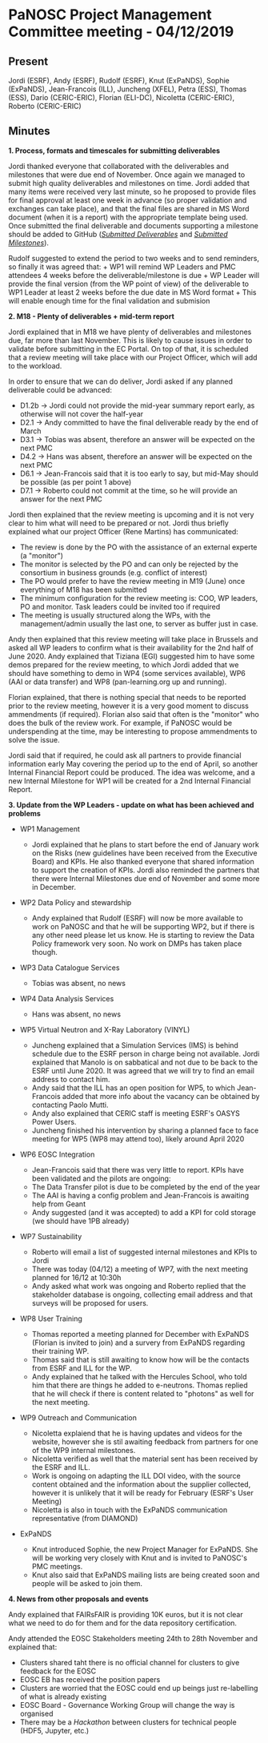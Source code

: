 ﻿PaNOSC Project Management Committee meeting - 04/12/2019
========================================================


Present
-------
Jordi (ESRF), Andy (ESRF), Rudolf (ESRF), Knut (ExPaNDS), Sophie (ExPaNDS), Jean-Francois (ILL), Juncheng (XFEL), Petra (ESS),
Thomas (ESS), Dario (CERIC-ERIC), Florian (ELI-DC), Nicoletta (CERIC-ERIC), Roberto (CERIC-ERIC)

Minutes
-------	


**1. Process, formats and timescales for submitting deliverables** 

Jordi thanked everyone that collaborated with the deliverables and milestones that were due end of November. Once again we managed
to submit high quality deliverables and milestones on time.  Jordi added that many items were received very last minute, so he 
proposed to provide files for final approval at least one week in advance (so proper validation and exchanges can take place), and 
that the final files are shared in MS Word document (when it is a report) with the appropriate template being used. Once submitted
the final deliverable and documents supporting a milestone should be added to GitHub (*[Submitted Deliverables](https://github.com/panosc-eu/panosc/tree/master/Submitted%20Deliverables)* and *[Submitted Milestones](https://github.com/panosc-eu/panosc/tree/master/Submitted%20Milestones)*). 

Rudolf suggested to extend the period to two weeks and to send reminders, so finally it was agreed that:
    + WP1 will remind WP Leaders and PMC attendees 4 weeks before the deliverable/milestone is due
    + WP Leader will provide the final version (from the WP point of view) of the deliverable to WP1 Leader at least 2 weeks before the due date in MS Word format
    + This will enable enough time for the final validation and submision
    
**2. M18 - Plenty of deliverables + mid-term report**

Jordi explained that in M18 we have plenty of deliverables and milestones due, far more than last November. This is likely to cause issues in order to validate before submitting in the EC Portal. On top of that, it is scheduled that a review meeting will take place with our Project Officer, which will add to the workload.

In order to ensure that we can do deliver, Jordi asked if any planned deliverable could be advanced:
* D1.2b -> Jordi could not provide the mid-year summary report early, as otherwise will not cover the half-year
* D2.1 -> Andy committed to have the final deliverable ready by the end of March
* D3.1 -> Tobias was absent, therefore an answer will be expected on the next PMC
* D4.2 -> Hans was absent, therefore an answer will be expected on the next PMC
* D6.1 -> Jean-Francois said that it is too early to say, but mid-May should be possible (as per point 1 above)
* D7.1 -> Roberto could not commit at the time, so he will provide an answer for the next PMC

Jordi then explained that the review meeting is upcoming and it is not very clear to him what will need to be prepared or not. 
Jordi thus briefly explained what our project Officer (Rene Martins) has communicated:
* The review is done by the PO with the assistance of an external experte (a "monitor")
* The monitor is selected by the PO and can only be rejected by the consortium in business grounds (e.g. conflict of interest)
* The PO would prefer to have the review meeting in M19 (June) once everything of M18 has been submitted
* The minimum configuration for the review meeting is: COO, WP leaders, PO and monitor. Task leaders could be invited too if required
* The meeting is usually structured along the WPs, with the management/admin usually the last one, to server as buffer just in case.

Andy then explained that this review meeting will take place in Brussels and asked all WP leaders to confirm what is their availability for the 2nd half of June 2020. Andy explained that Tiziana (EGI) suggested him to have some demos prepared for the review meeting, to which Jordi added that we should have something to demo in WP4 (some services available), WP6 (AAI or data transfer) and WP8 (pan-learning.org up and running).

Florian explained, that there is nothing special that needs to be reported prior to the review meeting, however it is a very good moment to discuss ammendments (if required). Florian also said that often is the "monitor" who does the bulk of the review work. For example, if PaNOSC would be underspending at the time, may be interesting to propose ammendments to solve the issue.

Jordi said that if required, he could ask all partners to provide financial information early May covering the period up to the end of April, so another Internal Financial Report could be produced. The idea was welcome, and a new Internal Milestone for WP1 will be created for a 2nd Internal Financial Report.


**3. Update from the WP Leaders - update on what has been achieved and problems**

* WP1 Management
   * Jordi explained that he plans to start before the end of January work on the Risks (new guidelines have been received from the Executive Board) and KPIs. He also thanked everyone that shared information to support the creation of KPIs. Jordi also reminded the partners that there were Internal Milestones due end of November and some more in December.
   
* WP2 Data Policy and stewardship
    * Andy explained that Rudolf (ESRF) will now be more available to work on PaNOSC and that he will be supporting WP2, but if
there is any other need please let us know. He is starting to review the Data Policy framework very soon. No work on DMPs has taken place though.

* WP3 Data Catalogue Services
    * Tobias was absent, no news
    
* WP4 Data Analysis Services
    * Hans was absent, no news
    
* WP5 Virtual Neutron and X-Ray Laboratory (VINYL)
    * Juncheng explained that a Simulation Services (IMS) is behind schedule due to the ESRF person in charge being not available. Jordi explained that Manolo is on sabbatical and not due to be back to the ESRF until June 2020. It was agreed that we will try to find an email address to contact him.
    * Andy said that the ILL has an open position for WP5, to which Jean-Francois added that more info about the vacancy can be obtained by contacting Paolo Mutti.
    * Andy also explained that CERIC staff is meeting ESRF's OASYS Power Users.
    * Juncheng finished his intervention by sharing a planned face to face meeting for WP5 (WP8 may attend too), likely around April 2020
    
* WP6 EOSC Integration
    * Jean-Francois said that there was very little to report. KPIs have been validated and the pilots are ongoing:
    * The Data Transfer  pilot is due to be completed by the end of the year
    * The AAI is having a config problem and Jean-Francois is awaiting help from Geant
    * Andy suggested (and it was accepted) to add a KPI for cold storage (we should have 1PB already)
    
* WP7 Sustainability
    * Roberto will email a list of suggested internal milestones and KPIs to Jordi 
    * There was today (04/12) a meeting of WP7, with the next meeting planned for 16/12 at 10:30h
    * Andy asked what work was ongoing and Roberto replied that the stakeholder database is ongoing, collecting email address and that surveys will be proposed for users.
    
* WP8 User Training
    * Thomas reported a meeting planned for December with ExPaNDS (Florian is invited to join) and a survery from ExPaNDS regarding their training WP.
    * Thomas said that is still awaiting to know how will be the contacts from ESRF and ILL for the WP.
    * Andy explained that he talked with the Hercules School, who told him that there are things he added to e-neutrons. Thomas replied that he will check if there is content related to "photons" as well for the next meeting.
    
* WP9 Outreach and Communication
    * Nicoletta explaiend that he is having updates and videos for the website, however she is stil awaiting feedback from partners for one of the WP9 internal milestones.
    * Nicoletta verified as well that the material sent has been received by the ESRF and ILL.
    * Work is ongoing on adapting the ILL DOI video, with the source content obtained and the information about the supplier collected, however it is unlikely that it will be ready for February (ESRF's User Meeting)
    * Nicoletta is also in touch with the ExPaNDS communication representative (from DIAMOND)
    
* ExPaNDS
    * Knut introduced Sophie, the new Project Manager for ExPaNDS. She will be working very closely with Knut and is invited to PaNOSC's PMC meetings.
    * Knut also said that ExPaNDS mailing lists are being created soon and people will be asked to join them.
    
    
**4. News from other proposals and events**

Andy explained that FAIRsFAIR is providing 10K euros, but it is not clear what we need to do for them and for the data repository certification.

Andy attended the EOSC Stakeholders meeting 24th to 28th November and explained that:

* Clusters shared taht there is no official channel for clusters to give feedback for the EOSC
* EOSC EB has received the position papers
* Clusters are worried that the EOSC could end up beings just re-labelling of what is already existing
* EOSC Board - Governance Working Group will change the way is organised
* There may be a *Hackathon* between clusters for technical people (HDF5, Jupyter, etc.) 

